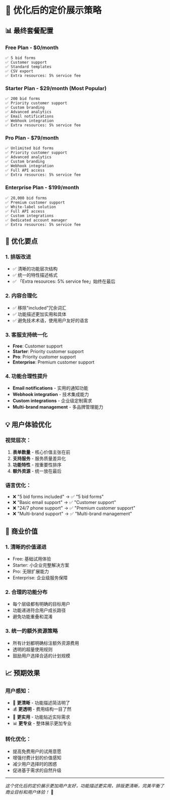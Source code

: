 # 🎯 优化后的定价展示策略

## 📊 最终套餐配置

### Free Plan - $0/month
```
✅ 5 bid forms
✅ Customer support
✅ Standard templates
✅ CSV export
✅ Extra resources: 5% service fee
```

### Starter Plan - $29/month (Most Popular)
```
✅ 200 bid forms
✅ Priority customer support
✅ Custom branding
✅ Advanced analytics
✅ Email notifications
✅ Webhook integration
✅ Extra resources: 5% service fee
```

### Pro Plan - $79/month
```
✅ Unlimited bid forms
✅ Priority customer support
✅ Advanced analytics
✅ Custom branding
✅ Webhook integration
✅ Full API access
✅ Extra resources: 5% service fee
```

### Enterprise Plan - $199/month
```
✅ 20,000 bid forms
✅ Premium customer support
✅ White-label solution
✅ Full API access
✅ Custom integrations
✅ Dedicated account manager
✅ Extra resources: 5% service fee
```

## 🎨 优化要点

### 1. **排版改进**
- ✅ 清晰的功能层次结构
- ✅ 统一的特性描述格式
- ✅ 「Extra resources: 5% service fee」始终在最后

### 2. **内容合理化**
- ✅ 移除"included"冗余词汇
- ✅ 功能描述更加实用和具体
- ✅ 避免技术术语，使用用户友好的语言

### 3. **客服支持统一化**
- **Free**: Customer support
- **Starter**: Priority customer support  
- **Pro**: Priority customer support
- **Enterprise**: Premium customer support

### 4. **功能合理性提升**
- **Email notifications** - 实用的通知功能
- **Webhook integration** - 技术集成能力
- **Custom integrations** - 企业级定制需求
- **Multi-brand management** - 多品牌管理能力

## 💡 用户体验优化

### 视觉层次：
1. **表单数量** - 核心价值主张在前
2. **支持服务** - 服务质量差异化
3. **功能特性** - 按重要性排序
4. **额外资源** - 统一放在最后

### 语言优化：
- ❌ "5 bid forms included" → ✅ "5 bid forms"
- ❌ "Basic email support" → ✅ "Customer support"
- ❌ "24/7 phone support" → ✅ "Premium customer support"
- ❌ "Multi-brand support" → ✅ "Multi-brand management"

## 🚀 商业价值

### 1. **清晰的价值递进**
- Free: 基础试用体验
- Starter: 小企业完整解决方案
- Pro: 无限扩展能力
- Enterprise: 企业级服务保障

### 2. **合理的功能分布**
- 每个层级都有明确的目标用户
- 功能递进符合用户成长路径
- 避免功能重叠和混淆

### 3. **统一的额外资源策略**
- 所有计划都明确标注额外资源费用
- 透明的超量使用规则
- 鼓励用户选择合适的计划规模

## 📈 预期效果

### 用户感知：
- 🎯 **更清晰** - 功能描述简洁明了
- 💰 **更透明** - 费用结构一目了然
- 🚀 **更实用** - 功能贴近实际需求
- 📊 **更专业** - 整体展示更加专业

### 转化优化：
- 提高免费用户的试用意愿
- 增强付费计划的价值感知
- 减少用户选择时的困惑
- 促进基于需求的自然升级

---

*这个优化后的定价展示更加用户友好，功能描述更实用，排版更清晰，完美平衡了商业目标和用户体验！* 🎉